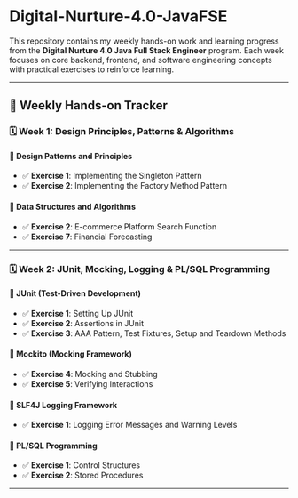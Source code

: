 # Digital-Nurture-4.0-JavaFSE

This repository contains my weekly hands-on work and learning progress from the **Digital Nurture 4.0 Java Full Stack Engineer** program. Each week focuses on core backend, frontend, and software engineering concepts with practical exercises to reinforce learning.

---

## 📅 Weekly Hands-on Tracker

### 🗓️ Week 1: Design Principles, Patterns & Algorithms

#### 🔹 Design Patterns and Principles
- ✅ **Exercise 1**: Implementing the Singleton Pattern  
- ✅ **Exercise 2**: Implementing the Factory Method Pattern  

#### 🔹 Data Structures and Algorithms
- ✅ **Exercise 2**: E-commerce Platform Search Function  
- ✅ **Exercise 7**: Financial Forecasting  

---

### 🗓️ Week 2: JUnit, Mocking, Logging & PL/SQL Programming

#### 🔹 JUnit (Test-Driven Development)
- ✅ **Exercise 1**: Setting Up JUnit  
- ✅ **Exercise 2**: Assertions in JUnit  
- ✅ **Exercise 3**: AAA Pattern, Test Fixtures, Setup and Teardown Methods  

#### 🔹 Mockito (Mocking Framework)
- ✅ **Exercise 4**: Mocking and Stubbing  
- ✅ **Exercise 5**: Verifying Interactions  

#### 🔹 SLF4J Logging Framework
- ✅ **Exercise 1**: Logging Error Messages and Warning Levels  

#### 🔹 PL/SQL Programming
- ✅ **Exercise 1**: Control Structures  
- ✅ **Exercise 2**: Stored Procedures  

---
